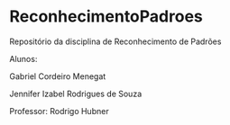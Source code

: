 # ReconhecimentoPadroes
Repositório da disciplina de Reconhecimento de Padrões

Alunos: 

Gabriel Cordeiro Menegat

Jennifer Izabel Rodrigues de Souza
        
        
Professor: Rodrigo Hubner
